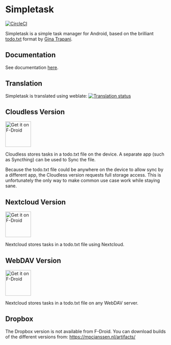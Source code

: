 Simpletask
==========

[![CircleCI](https://circleci.com/gh/mpcjanssen/simpletask-android.svg?style=svg)](https://circleci.com/gh/mpcjanssen/simpletask-android)

Simpletask is a simple task manager for Android, based on the brilliant [todo.txt](http://todotxt.com) format by [Gina Trapani](http://ginatrapani.org/).

## Documentation

See documentation [here](./app/src/main/assets/index.en.md).

## Translation

Simpletask is translated using weblate: <a href="https://hosted.weblate.org/engage/simpletask/?utm_source=widget">
                                        <img src="https://hosted.weblate.org/widgets/simpletask/-/svg-badge.svg" alt="Translation status" />
                                        </a>

## Cloudless Version

<a href="https://f-droid.org/repository/browse/?fdid=nl.mpcjanssen.simpletask" target="_blank">
<img src="https://f-droid.org/badge/get-it-on.png" alt="Get it on F-Droid" height="80"/></a>


Cloudless stores tasks in a todo.txt file on the device. A separate app (such as Syncthing) can be used to Sync the file.


Because the todo.txt file could be anywhere on the device to allow sync by a different app, the Cloudless version
requests full storage access. This is unfortunately the only way to make common use case work while staying sane.

## Nextcloud Version

<a href="https://f-droid.org/repository/browse/?fdid=nl.mpcjanssen.simpletask.nextcloud" target="_blank">
<img src="https://f-droid.org/badge/get-it-on.png" alt="Get it on F-Droid" height="80"/></a>


Nextcloud stores tasks in a todo.txt file using Nextcloud.

## WebDAV Version

<a href="https://f-droid.org/repository/browse/?fdid=nl.mpcjanssen.simpletask.webdav" target="_blank">
<img src="https://f-droid.org/badge/get-it-on.png" alt="Get it on F-Droid" height="80"/></a>


Nextcloud stores tasks in a todo.txt file on any WebDAV server.

## Dropbox

The Dropbox version is not available from F-Droid. You can download builds of the different versions from: https://mpcjanssen.nl/artifacts/
